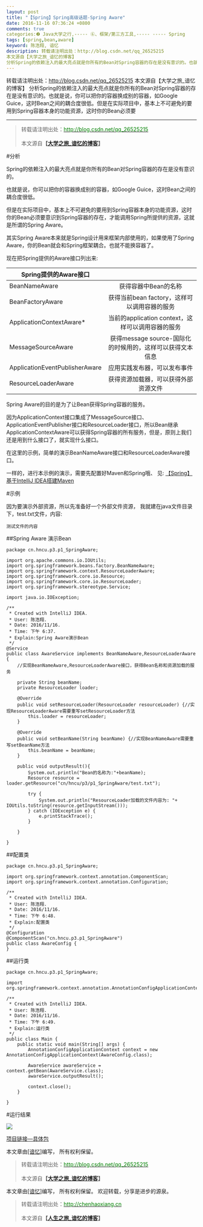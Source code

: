 ```yaml
---
layout: post
title: "【Spring】Spring高级话题-Spring Aware"
date: 2016-11-16 07:36:24 +0800
comments: true
categories:❷ Java大学之行,----- ⑥、框架/第三方工具,----- ----- Spring
tags: [spring,bean,aware]
keyword: 陈浩翔, 谙忆
description: 转载请注明出处：http://blog.csdn.net/qq_26525215
本文源自【大学之旅_谙忆的博客】
分析Spring的依赖注入的最大亮点就是你所有的Bean对Spring容器的存在是没有意识的。也就是说，你可以把你的容器换成别的容器，如Google Guice，这时Bean之间的耦合度很低。但是在实际项目中，基本上不可避免的要用到Spring容器本身的功能资源，这时你的Bean必须要 
---
```



转载请注明出处：http://blog.csdn.net/qq_26525215
本文源自【大学之旅_谙忆的博客】
分析Spring的依赖注入的最大亮点就是你所有的Bean对Spring容器的存在是没有意识的。也就是说，你可以把你的容器换成别的容器，如Google Guice，这时Bean之间的耦合度很低。但是在实际项目中，基本上不可避免的要用到Spring容器本身的功能资源，这时你的Bean必须要
<!-- more -->
----------

<blockquote cite='陈浩翔'>
<p background-color='#D3D3D3'>转载请注明出处：<a href='http://blog.csdn.net/qq_26525215'><font color="green">http://blog.csdn.net/qq_26525215</font></a><br><br>
本文源自<strong>【<a href='http://blog.csdn.net/qq_26525215' target='_blank'>大学之旅_谙忆的博客</a>】</strong></p>
</blockquote>

#分析

Spring的依赖注入的最大亮点就是你所有的Bean对Spring容器的存在是没有意识的。

也就是说，你可以把你的容器换成别的容器，如Google Guice，这时Bean之间的耦合度很低。

但是在实际项目中，基本上不可避免的要用到Spring容器本身的功能资源，这时你的Bean必须要意识到Spring容器的存在，才能调用Spring所提供的资源，这就是所谓的Spring Aware。

其实Spring Aware本来就是Spring设计用来框架内部使用的，如果使用了Spring Aware，你的Bean就会和Spring框架耦合。也就不能换容器了。

现在把Spring提供的Aware接口列出来:

|   Spring提供的Aware接口 ||
| ------------- |:-------------:|
| BeanNameAware | 获得容器中Bean的名称 |
| BeanFactoryAware | 获得当前bean factory，这样可以调用容器的服务 |
| ApplicationContextAware* | 当前的application context，这样可以调用容器的服务 |
| MessageSourceAware | 获得message source-国际化的时候用的，这样可以获得文本信息 |
| ApplicationEventPublisherAware | 应用实践发布器，可以发布事件 |
| ResourceLoaderAware | 获得资源加载器，可以获得外部资源文件 |

Spring Aware的目的是为了让Bean获得Spring容器的服务。

因为ApplicationContext接口集成了MessageSource接口、ApplicationEventPublisher接口和ResourceLoader接口，所以Bean继承ApplicationContextAware可以获得Spring容器的所有服务，但是，原则上我们还是用到什么接口了，就实现什么接口。

在这里的示例，简单的演示BeanNameAware接口和ResourceLoaderAware接口。

一样的，进行本示例的演示，需要先配置好Maven和Spring哦、
见:
<a href="http://blog.csdn.net/qq_26525215/article/details/53010442" target='_blank'>【Spring】基于IntelliJ IDEA搭建Maven</a>

#示例

因为要演示外部资源，所以先准备好一个外部文件资源，
我就建在java文件目录下，test.txt文件，内容:
```
测试文件的内容
```

##Spring Aware 演示Bean

```
package cn.hncu.p3.p1_SpringAware;

import org.apache.commons.io.IOUtils;
import org.springframework.beans.factory.BeanNameAware;
import org.springframework.context.ResourceLoaderAware;
import org.springframework.core.io.Resource;
import org.springframework.core.io.ResourceLoader;
import org.springframework.stereotype.Service;

import java.io.IOException;

/**
 * Created with IntelliJ IDEA.
 * User: 陈浩翔.
 * Date: 2016/11/16.
 * Time: 下午 6:37.
 * Explain:Spring Aware演示Bean
 */
@Service
public class AwareService implements BeanNameAware,ResourceLoaderAware {
    //实现BeanNameAware,ResourceLoaderAware接口，获得Bean名称和资源加载的服务

    private String beanName;
    private ResourceLoader loader;

    @Override
    public void setResourceLoader(ResourceLoader resourceLoader) {//实现ResourceLoaderAware需要重写setResourceLoader方法
        this.loader = resourceLoader;
    }

    @Override
    public void setBeanName(String beanName) {//实现BeanNameAware需要重写setBeanName方法
        this.beanName = beanName;
    }

    public void outputResult(){
        System.out.println("Bean的名称为:"+beanName);
        Resource resource = loader.getResource("cn/hncu/p3/p1_SpringAware/test.txt");

        try {
            System.out.println("ResourceLoader加载的文件内容为: "+ IOUtils.toString(resource.getInputStream()));
        } catch (IOException e) {
            e.printStackTrace();
        }

    }

}

```

##配置类

```
package cn.hncu.p3.p1_SpringAware;

import org.springframework.context.annotation.ComponentScan;
import org.springframework.context.annotation.Configuration;

/**
 * Created with IntelliJ IDEA.
 * User: 陈浩翔.
 * Date: 2016/11/16.
 * Time: 下午 6:48.
 * Explain:配置类
 */
@Configuration
@ComponentScan("cn.hncu.p3.p1_SpringAware")
public class AwareConfig {
}

```

##运行类

```
package cn.hncu.p3.p1_SpringAware;

import org.springframework.context.annotation.AnnotationConfigApplicationContext;

/**
 * Created with IntelliJ IDEA.
 * User: 陈浩翔.
 * Date: 2016/11/16.
 * Time: 下午 6:49.
 * Explain:运行类
 */
public class Main {
    public static void main(String[] args) {
        AnnotationConfigApplicationContext context = new AnnotationConfigApplicationContext(AwareConfig.class);

        AwareService awareService = context.getBean(AwareService.class);
        awareService.outputResult();

        context.close();
    }

}

```

#运行结果

![](http://img.blog.csdn.net/20161116193220921)



<a href="https://github.com/chenhaoxiang/Java/tree/master/springBoot/src/main/java/cn/hncu/p3/p1_SpringAware" target='_blank'>项目链接—具体包</a>



本文章由<a href="https://chenhaoxiang.github.io/">[谙忆]</a>编写， 所有权利保留。 
<blockquote cite='陈浩翔'>
<p background-color='#D3D3D3'>转载请注明出处：<a href='http://blog.csdn.net/qq_26525215'><font color="green">http://blog.csdn.net/qq_26525215</font></a><br><br>
本文源自<strong>【<a href='http://blog.csdn.net/qq_26525215' target='_blank'>大学之旅_谙忆的博客</a>】</strong></p>
</blockquote>



本文章由<a href="http://chenhaoxiang.cn/">[谙忆]</a>编写， 所有权利保留。 
欢迎转载，分享是进步的源泉。
<blockquote cite='陈浩翔'>
<p background-color='#D3D3D3'>转载请注明出处：<a href='http://chenhaoxiang.cn'><font color="green">http://chenhaoxiang.cn</font></a><br><br>
本文源自<strong>【<a href='http://chenhaoxiang.cn' target='_blank'>人生之旅_谙忆的博客</a>】</strong></p>
</blockquote>
